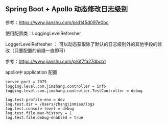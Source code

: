 ## Spring Boot + Apollo 动态修改日志级别
参考：https://www.jianshu.com/p/d145d097e0bc

使用配置类：LoggingLevelRefresher


LoggerLevelRefresher ： 可以动态获取除了默认的日志级别外的其他字段的修改（只要配置的前缀一直即可）

参考：https://www.jianshu.com/p/6f7fa27dbcb1

apollo中 application 配置
````
server.port = 7075
logging.level.com.jimzhang.controller = info
logging.level.com.jimzhang.controller.TestController = debug

log.test.profile-env = dev
log.test.dir = /Users/zhangjinmiao/logs
log.test.console-level = debug
log.test.file.max-history = 1
log.test.file.debug-enabled = true
````


